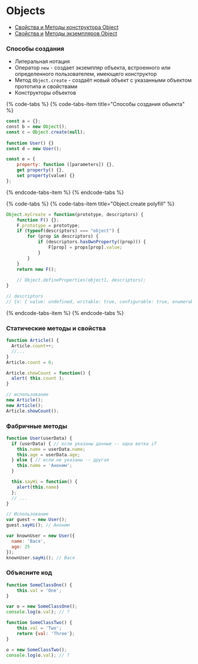 # Objects

* [Свойства и Методы конструктора Object](https://developer.mozilla.org/ru/docs/Web/JavaScript/Reference/Global_Objects/Object)
* [Свойства и](https://developer.mozilla.org/ru/docs/Web/JavaScript/Reference/Global_Objects/Object/prototype#Properties) [Методы экземпляров Object](https://developer.mozilla.org/ru/docs/Web/JavaScript/Reference/Global_Objects/Object/prototype#Methods)

### Способы создания

* Литеральная нотация
* Оператор `new` - создает экземпляр объекта, встроенного или определенного пользователем, имеющего конструктор
* Метод `Object.create` - создаёт новый объект с указанными объектом прототипа и свойствами
* Конструкторы объектов

{% code-tabs %}
{% code-tabs-item title="Способы создания обьекта" %}
```javascript
const a = {};
​const b = new Object();
const c = Object.create(null);
​
function User() {}
const d = new User();

const e = {
    property: function ([parameters]) {},
    get property() {},
    set property(value) {}
};
```
{% endcode-tabs-item %}
{% endcode-tabs %}

{% code-tabs %}
{% code-tabs-item title="Object.create polyfill" %}
```javascript
Object.myCreate = function(prototype, descriptors) {
    function F() {};
    F.prototype = prototype;
    if (typeof(descriptors) === "object") {
        for (prop in descriptors) {
            if (descriptors.hasOwnProperty((prop))) {
                F[prop] = props[prop].value;
            }
        }
    }
    return new F();
    
    // Object.defineProperties(object1, descriptors);
}

// descriptors
// {x: { value: undefined, writable: true, configurable: true, enumerable: true}}
```
{% endcode-tabs-item %}
{% endcode-tabs %}

### Статические методы и свойства

```javascript
function Article() {
  Article.count++;
  //...
}
Article.count = 0;

Article.showCount = function() {
  alert( this.count );
}

// использование
new Article();
new Article();
Article.showCount();
```

### Фабричные методы

```javascript
function User(userData) {
  if (userData) { // если указаны данные -- одна ветка if
    this.name = userData.name;
    this.age = userData.age;
  } else { // если не указаны -- другая
    this.name = 'Аноним';
  }

  this.sayHi = function() {
    alert(this.name)
  };
  // ...
}

// Использование
var guest = new User();
guest.sayHi(); // Аноним

var knownUser = new User({
  name: 'Вася',
  age: 25
});
knownUser.sayHi(); // Вася
```

### Объясните код

```javascript
function SomeClassOne() {
    this.val = 'One';
}

var o = new SomeClassOne();
console.log(o.val); // ?

function SomeClassTwo() {
    this.val = 'Two';
    return {val: 'Three'};
}

o = new SomeClassTwo();
console.log(o.val); // ?
```

